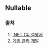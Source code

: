 ## Nullable




### 출처 
1. [.NET C# 설명서](https://docs.microsoft.com/ko-kr/dotnet/csharp/language-reference/builtin-types/nullable-value-types)
2. [게임 클라 개발](https://tsyang.tistory.com/34)

